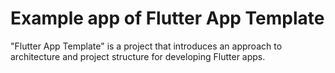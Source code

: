 # Example app of Flutter App Template

"Flutter App Template" is a project that introduces an approach to architecture and project structure for developing Flutter apps.
